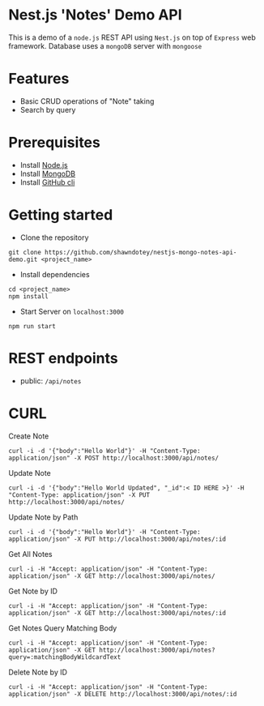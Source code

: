 # Nest.js 'Notes' Demo API

This is a demo of a `node.js` REST API using `Nest.js` on top of `Express` web framework. Database uses a `mongoDB` server with `mongoose`

# Features

 - Basic CRUD operations of "Note" taking
 - Search by query
 
# Prerequisites
- Install [Node.js](https://nodejs.org/en/download/)
- Install [MongoDB](https://docs.mongodb.com/manual/installation/)
- Install [GitHub cli](https://git-scm.com/book/en/v2/Getting-Started-Installing-Git)

# Getting started
- Clone the repository
```
git clone https://github.com/shawndotey/nestjs-mongo-notes-api-demo.git <project_name>
```
- Install dependencies
```
cd <project_name>
npm install
```
- Start Server on `localhost:3000`
```
npm run start
```

# REST endpoints
- public: `/api/notes`

# CURL

Create Note
```
curl -i -d '{"body":"Hello World"}' -H "Content-Type: application/json" -X POST http://localhost:3000/api/notes/
```

Update Note
```
curl -i -d '{"body":"Hello World Updated", "_id":< ID HERE >}' -H "Content-Type: application/json" -X PUT http://localhost:3000/api/notes/
```

Update Note by Path
```
curl -i -d '{"body":"Hello World"}' -H "Content-Type: application/json" -X PUT http://localhost:3000/api/notes/:id
```

Get All Notes
```
curl -i -H "Accept: application/json" -H "Content-Type: application/json" -X GET http://localhost:3000/api/notes/
```

Get Note by ID
```
curl -i -H "Accept: application/json" -H "Content-Type: application/json" -X GET http://localhost:3000/api/notes/:id
```

Get Notes Query Matching Body
```
curl -i -H "Accept: application/json" -H "Content-Type: application/json" -X GET http://localhost:3000/api/notes?query=:matchingBodyWildcardText
```

Delete Note by ID
```
curl -i -H "Accept: application/json" -H "Content-Type: application/json" -X DELETE http://localhost:3000/api/notes/:id
```
